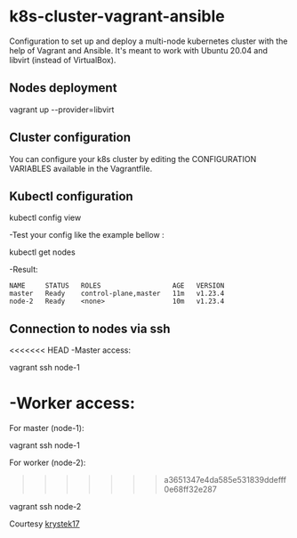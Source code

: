 # k8s-cluster-vagrant-ansible

Configuration to set up and deploy a multi-node kubernetes cluster with the help of Vagrant and Ansible. It's meant to work with Ubuntu 20.04 and libvirt (instead of VirtualBox).

## Nodes deployment

vagrant up --provider=libvirt

## Cluster configuration

You can configure your k8s cluster by editing the CONFIGURATION VARIABLES available in the Vagrantfile.

## Kubectl configuration

kubectl config view

-Test your config like the example bellow :

kubectl get nodes

-Result:

```
NAME     STATUS   ROLES                  AGE   VERSION
master   Ready    control-plane,master   11m   v1.23.4
node-2   Ready    <none>                 10m   v1.23.4
```

## Connection to nodes via ssh

<<<<<<< HEAD
-Master access:

vagrant ssh node-1

-Worker access:
=======
For master (node-1):

vagrant ssh node-1

For worker (node-2):
>>>>>>> a3651347e4da585e531839ddefff0e68ff32e287

vagrant ssh node-2

Courtesy [krystek17](https://github.com/krystek17)
